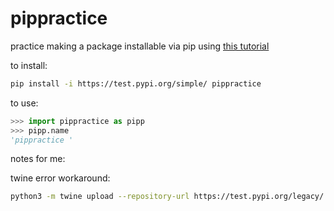 # pippractice
practice making a package installable via pip using [this tutorial](https://packaging.python.org/tutorials/packaging-projects/)

to install:

```bash
pip install -i https://test.pypi.org/simple/ pippractice
```

to use:

```python
>>> import pippractice as pipp
>>> pipp.name
'pippractice '
```







notes for me:

twine error workaround:

```bash
python3 -m twine upload --repository-url https://test.pypi.org/legacy/ dist/*
```

